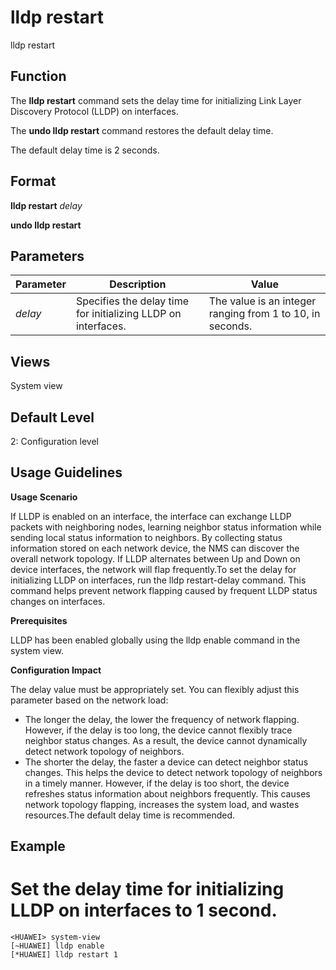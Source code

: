 lldp restart
============

lldp restart

Function
--------



The **lldp restart** command sets the delay time for initializing Link Layer Discovery Protocol (LLDP) on interfaces.

The **undo lldp restart** command restores the default delay time.



The default delay time is 2 seconds.


Format
------

**lldp restart** *delay*

**undo lldp restart**


Parameters
----------

| Parameter | Description | Value |
| --- | --- | --- |
| *delay* | Specifies the delay time for initializing LLDP on interfaces. | The value is an integer ranging from 1 to 10, in seconds. |



Views
-----

System view


Default Level
-------------

2: Configuration level


Usage Guidelines
----------------

**Usage Scenario**



If LLDP is enabled on an interface, the interface can exchange LLDP packets with neighboring nodes, learning neighbor status information while sending local status information to neighbors. By collecting status information stored on each network device, the NMS can discover the overall network topology. If LLDP alternates between Up and Down on device interfaces, the network will flap frequently.To set the delay for initializing LLDP on interfaces, run the lldp restart-delay command. This command helps prevent network flapping caused by frequent LLDP status changes on interfaces.



**Prerequisites**



LLDP has been enabled globally using the lldp enable command in the system view.



**Configuration Impact**

The delay value must be appropriately set. You can flexibly adjust this parameter based on the network load:

* The longer the delay, the lower the frequency of network flapping. However, if the delay is too long, the device cannot flexibly trace neighbor status changes. As a result, the device cannot dynamically detect network topology of neighbors.
* The shorter the delay, the faster a device can detect neighbor status changes. This helps the device to detect network topology of neighbors in a timely manner. However, if the delay is too short, the device refreshes status information about neighbors frequently. This causes network topology flapping, increases the system load, and wastes resources.The default delay time is recommended.


Example
-------

# Set the delay time for initializing LLDP on interfaces to 1 second.
```
<HUAWEI> system-view
[~HUAWEI] lldp enable
[*HUAWEI] lldp restart 1

```